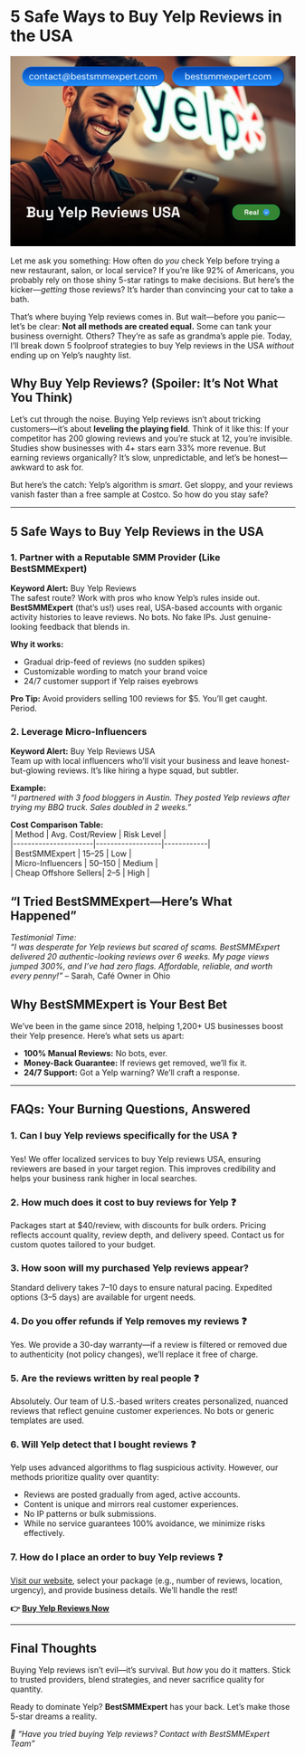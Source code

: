 # 5 Safe Ways to Buy Yelp Reviews in the USA

[![Buy Yelp Reviews USA](https://github.com/bestsmmexpert/Buy-Yelp-Reviews-USA/blob/main/5%20Safe%20Ways%20to%20Buy%20Yelp%20Reviews%20USA.jpg)](https://bestsmmexpert.com/service/buy-yelp-reviews/)

Let me ask you something: How often do *you* check Yelp before trying a new restaurant, salon, or local service? If you’re like 92% of Americans, you probably rely on those shiny 5-star ratings to make decisions. But here’s the kicker—*getting* those reviews? It’s harder than convincing your cat to take a bath.  

That’s where buying Yelp reviews comes in. But wait—before you panic—let’s be clear: **Not all methods are created equal.** Some can tank your business overnight. Others? They’re as safe as grandma’s apple pie. Today, I’ll break down 5 foolproof strategies to buy Yelp reviews in the USA *without* ending up on Yelp’s naughty list.  



## Why Buy Yelp Reviews? (Spoiler: It’s Not What You Think)  

Let’s cut through the noise. Buying Yelp reviews isn’t about tricking customers—it’s about **leveling the playing field**. Think of it like this: If your competitor has 200 glowing reviews and you’re stuck at 12, you’re invisible. Studies show businesses with 4+ stars earn 33% more revenue. But earning reviews organically? It’s slow, unpredictable, and let’s be honest—awkward to ask for.  

But here’s the catch: Yelp’s algorithm is *smart*. Get sloppy, and your reviews vanish faster than a free sample at Costco. So how do you stay safe?  

---

## 5 Safe Ways to Buy Yelp Reviews in the USA  

### 1. Partner with a Reputable SMM Provider (Like BestSMMExpert)  
**Keyword Alert:** Buy Yelp Reviews  
The safest route? Work with pros who know Yelp’s rules inside out. **BestSMMExpert** (that’s us!) uses real, USA-based accounts with organic activity histories to leave reviews. No bots. No fake IPs. Just genuine-looking feedback that blends in.  

**Why it works:**  
- Gradual drip-feed of reviews (no sudden spikes)  
- Customizable wording to match your brand voice  
- 24/7 customer support if Yelp raises eyebrows  

**Pro Tip:** Avoid providers selling 100 reviews for $5. You’ll get caught. Period.  



### 2. Leverage Micro-Influencers  
**Keyword Alert:** Buy Yelp Reviews USA  
Team up with local influencers who’ll visit your business and leave honest-but-glowing reviews. It’s like hiring a hype squad, but subtler.  

**Example:**  
*“I partnered with 3 food bloggers in Austin. They posted Yelp reviews after trying my BBQ truck. Sales doubled in 2 weeks.”*  

**Cost Comparison Table:**  
| Method               | Avg. Cost/Review | Risk Level |  
|----------------------|------------------|------------|  
| BestSMMExpert        | $15–$25          | Low        |  
| Micro-Influencers    | $50–$150         | Medium     |  
| Cheap Offshore Sellers| $2–$5            | High       |  


## “I Tried BestSMMExpert—Here’s What Happened”  
*Testimonial Time:*  
*“I was desperate for Yelp reviews but scared of scams. BestSMMExpert delivered 20 authentic-looking reviews over 6 weeks. My page views jumped 300%, and I’ve had zero flags. Affordable, reliable, and worth every penny!”* – Sarah, Café Owner in Ohio  


## Why BestSMMExpert is Your Best Bet  
We’ve been in the game since 2018, helping 1,200+ US businesses boost their Yelp presence. Here’s what sets us apart:  
- **100% Manual Reviews:** No bots, ever.  
- **Money-Back Guarantee:** If reviews get removed, we’ll fix it.  
- **24/7 Support:** Got a Yelp warning? We’ll craft a response.

---

## FAQs: Your Burning Questions, Answered  

### 1. Can I buy Yelp reviews specifically for the USA ❓
Yes! We offer localized services to buy Yelp reviews USA, ensuring reviewers are based in your target region. This improves credibility and helps your business rank higher in local searches.

### 2. How much does it cost to buy reviews for Yelp ❓
Packages start at $40/review, with discounts for bulk orders. Pricing reflects account quality, review depth, and delivery speed. Contact us for custom quotes tailored to your budget.
### 3. How soon will my purchased Yelp reviews appear?
Standard delivery takes 7–10 days to ensure natural pacing. Expedited options (3–5 days) are available for urgent needs.

### 4. Do you offer refunds if Yelp removes my reviews ❓
Yes. We provide a 30-day warranty—if a review is filtered or removed due to authenticity (not policy changes), we’ll replace it free of charge.

### 5. Are the reviews written by real people ❓
Absolutely. Our team of U.S.-based writers creates personalized, nuanced reviews that reflect genuine customer experiences. No bots or generic templates are used.

### 6. Will Yelp detect that I bought reviews ❓
Yelp uses advanced algorithms to flag suspicious activity. However, our methods prioritize quality over quantity:
- Reviews are posted gradually from aged, active accounts.
- Content is unique and mirrors real customer experiences.
- No IP patterns or bulk submissions.
- While no service guarantees 100% avoidance, we minimize risks effectively.

### 7. How do I place an order to buy Yelp reviews ❓
[Visit our website](https://bestsmmexpert.com/service/buy-yelp-reviews/), select your package (e.g., number of reviews, location, urgency), and provide business details. We’ll handle the rest!

**👉 [Buy Yelp Reviews Now](https://bestsmmexpert.com/service/buy-yelp-reviews/)**  

---

## Final Thoughts  
Buying Yelp reviews isn’t evil—it’s survival. But *how* you do it matters. Stick to trusted providers, blend strategies, and never sacrifice quality for quantity.  

Ready to dominate Yelp? **BestSMMExpert** has your back. Let’s make those 5-star dreams a reality.  


*💬 “Have you tried buying Yelp reviews? Contact with BestSMMExpert Team”*
